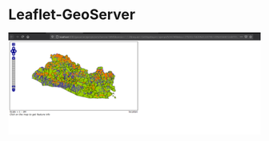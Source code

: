 # Leaflet-GeoServer
![Imagen Mapa GeoServer](https://github.com/NeoCat98/Leaflet-GeoServer/blob/main/Captura%20Mapa%20GeoServer.PNG)
